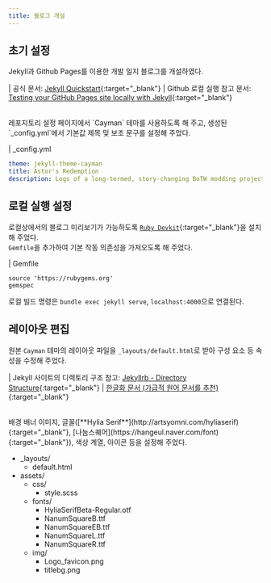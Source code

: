 ```yaml
---
title: 블로그 개설
---
```


## 초기 설정

Jekyll과 Github Pages를 이용한 개발 일지 블로그를 개설하였다.

| 공식 문서: [Jekyll Quickstart](https://jekyllrb.com/docs/){:target="_blank"}
| Github 로컬 실행 참고 문서: [Testing your GitHub Pages site locally with Jekyll](https://docs.github.com/en/github/working-with-github-pages/testing-your-github-pages-site-locally-with-jekyll){:target="_blank"}

<br>
레포지토리 설정 페이지에서 `Cayman` 테마를 사용하도록 해 주고, 생성된 `_config.yml`에서 기본값 제목 및 보조 문구를 설정해 주었다.

| _config.yml

```yml
theme: jekyll-theme-cayman
title: Astor's Redemption
description: Logs of a long-termed, story-changing BoTW modding project.
```

## 로컬 실행 설정

로컬상에서의 블로그 미리보기가 가능하도록 [`Ruby Devkit`](https://rubyinstaller.org/downloads/){:target="_blank"}을 설치해 주었다.<br>
`Gemfile`을 추가하여 기본 작동 의존성을 가져오도록 해 주었다.

| Gemfile

```Gemfile
source 'https://rubygems.org'
gemspec
```

로컬 빌드 명령은 `bundle exec jekyll serve`, `localhost:4000`으로 연결된다.

## 레이아웃 편집

원본 `Cayman` 테마의 레이아웃 파일을 `_layouts/default.html`로 받아 구성 요소 등 속성을 수정해 주었다.

| Jekyll 사이트의 디렉토리 구조 참고: [Jekyllrb - Directory Structure](https://jekyllrb.com/docs/structure/){:target="_blank"}
| [한글화 문서 (가급적 원어 문서를 추천)](https://jekyllrb-ko.github.io/docs/structure/){:target="_blank"}

<br>
배경 배너 이미지, 글꼴([**Hylia Serif**](http://artsyomni.com/hyliaserif){:target="_blank"}, [나눔스퀘어](https://hangeul.naver.com/font){:target="_blank"}), 색상 계열, 아이콘 등을 설정해 주었다.

- _layouts/
  - default.html
- assets/
  - css/
    - style.scss
  - fonts/
    - HyliaSerifBeta-Regular.otf
    - NanumSquareB.ttf
    - NanumSquareEB.ttf
    - NanumSquareL.ttf
    - NanumSquareR.ttf
  - img/
    - Logo_favicon.png
    - titlebg.png

